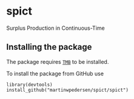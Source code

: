 spict
=====

Surplus Production in Continuous-Time

## Installing the package

The package requires [`TMB`](http://www.tmb-project.org) to be installed.

To install the package from GitHub use

```
library(devtools)
install_github("martinwpedersen/spict/spict")
```

